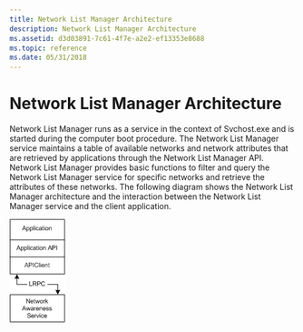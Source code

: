 ```yaml
---
title: Network List Manager Architecture
description: Network List Manager Architecture
ms.assetid: d3d03891-7c61-4f7e-a2e2-ef13353e8688
ms.topic: reference
ms.date: 05/31/2018
---
```


# Network List Manager Architecture

Network List Manager runs as a service in the context of Svchost.exe and is started during the computer boot procedure. The Network List Manager service maintains a table of available networks and network attributes that are retrieved by applications through the Network List Manager API. Network List Manager provides basic functions to filter and query the Network List Manager service for specific networks and retrieve the attributes of these networks. The following diagram shows the Network List Manager architecture and the interaction between the Network List Manager service and the client application.

![network awareness architecture diagram](images/architecture.png)

 

 




